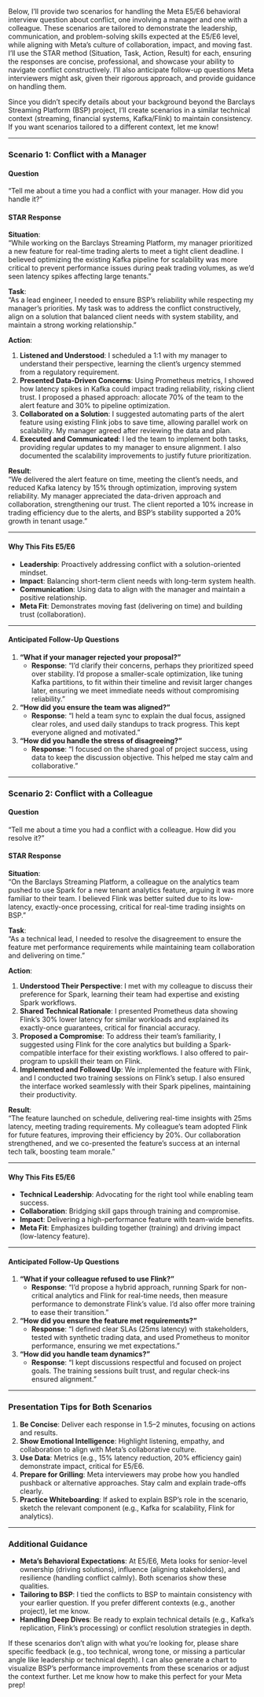 Below, I’ll provide two scenarios for handling the Meta E5/E6 behavioral interview question about conflict, one involving a manager and one with a colleague. These scenarios are tailored to demonstrate the leadership, communication, and problem-solving skills expected at the E5/E6 level, while aligning with Meta’s culture of collaboration, impact, and moving fast. I’ll use the STAR method (Situation, Task, Action, Result) for each, ensuring the responses are concise, professional, and showcase your ability to navigate conflict constructively. I’ll also anticipate follow-up questions Meta interviewers might ask, given their rigorous approach, and provide guidance on handling them.

Since you didn’t specify details about your background beyond the Barclays Streaming Platform (BSP) project, I’ll create scenarios in a similar technical context (streaming, financial systems, Kafka/Flink) to maintain consistency. If you want scenarios tailored to a different context, let me know!

---

### Scenario 1: Conflict with a Manager

#### Question
“Tell me about a time you had a conflict with your manager. How did you handle it?”

#### STAR Response

**Situation**:  
“While working on the Barclays Streaming Platform, my manager prioritized a new feature for real-time trading alerts to meet a tight client deadline. I believed optimizing the existing Kafka pipeline for scalability was more critical to prevent performance issues during peak trading volumes, as we’d seen latency spikes affecting large tenants.”

**Task**:  
“As a lead engineer, I needed to ensure BSP’s reliability while respecting my manager’s priorities. My task was to address the conflict constructively, align on a solution that balanced client needs with system stability, and maintain a strong working relationship.”

**Action**:  
1. **Listened and Understood**: I scheduled a 1:1 with my manager to understand their perspective, learning the client’s urgency stemmed from a regulatory requirement.  
2. **Presented Data-Driven Concerns**: Using Prometheus metrics, I showed how latency spikes in Kafka could impact trading reliability, risking client trust. I proposed a phased approach: allocate 70% of the team to the alert feature and 30% to pipeline optimization.  
3. **Collaborated on a Solution**: I suggested automating parts of the alert feature using existing Flink jobs to save time, allowing parallel work on scalability. My manager agreed after reviewing the data and plan.  
4. **Executed and Communicated**: I led the team to implement both tasks, providing regular updates to my manager to ensure alignment. I also documented the scalability improvements to justify future prioritization.

**Result**:  
“We delivered the alert feature on time, meeting the client’s needs, and reduced Kafka latency by 15% through optimization, improving system reliability. My manager appreciated the data-driven approach and collaboration, strengthening our trust. The client reported a 10% increase in trading efficiency due to the alerts, and BSP’s stability supported a 20% growth in tenant usage.”

---

#### Why This Fits E5/E6
- **Leadership**: Proactively addressing conflict with a solution-oriented mindset.  
- **Impact**: Balancing short-term client needs with long-term system health.  
- **Communication**: Using data to align with the manager and maintain a positive relationship.  
- **Meta Fit**: Demonstrates moving fast (delivering on time) and building trust (collaboration).

---

#### Anticipated Follow-Up Questions
1. **“What if your manager rejected your proposal?”**  
   - **Response**: “I’d clarify their concerns, perhaps they prioritized speed over stability. I’d propose a smaller-scale optimization, like tuning Kafka partitions, to fit within their timeline and revisit larger changes later, ensuring we meet immediate needs without compromising reliability.”  
2. **“How did you ensure the team was aligned?”**  
   - **Response**: “I held a team sync to explain the dual focus, assigned clear roles, and used daily standups to track progress. This kept everyone aligned and motivated.”  
3. **“How did you handle the stress of disagreeing?”**  
   - **Response**: “I focused on the shared goal of project success, using data to keep the discussion objective. This helped me stay calm and collaborative.”  

---

### Scenario 2: Conflict with a Colleague

#### Question
“Tell me about a time you had a conflict with a colleague. How did you resolve it?”

#### STAR Response

**Situation**:  
“On the Barclays Streaming Platform, a colleague on the analytics team pushed to use Spark for a new tenant analytics feature, arguing it was more familiar to their team. I believed Flink was better suited due to its low-latency, exactly-once processing, critical for real-time trading insights on BSP.”

**Task**:  
“As a technical lead, I needed to resolve the disagreement to ensure the feature met performance requirements while maintaining team collaboration and delivering on time.”

**Action**:  
1. **Understood Their Perspective**: I met with my colleague to discuss their preference for Spark, learning their team had expertise and existing Spark workflows.  
2. **Shared Technical Rationale**: I presented Prometheus data showing Flink’s 30% lower latency for similar workloads and explained its exactly-once guarantees, critical for financial accuracy.  
3. **Proposed a Compromise**: To address their team’s familiarity, I suggested using Flink for the core analytics but building a Spark-compatible interface for their existing workflows. I also offered to pair-program to upskill their team on Flink.  
4. **Implemented and Followed Up**: We implemented the feature with Flink, and I conducted two training sessions on Flink’s setup. I also ensured the interface worked seamlessly with their Spark pipelines, maintaining their productivity.

**Result**:  
“The feature launched on schedule, delivering real-time insights with 25ms latency, meeting trading requirements. My colleague’s team adopted Flink for future features, improving their efficiency by 20%. Our collaboration strengthened, and we co-presented the feature’s success at an internal tech talk, boosting team morale.”

---

#### Why This Fits E5/E6
- **Technical Leadership**: Advocating for the right tool while enabling team success.  
- **Collaboration**: Bridging skill gaps through training and compromise.  
- **Impact**: Delivering a high-performance feature with team-wide benefits.  
- **Meta Fit**: Emphasizes building together (training) and driving impact (low-latency feature).

---

#### Anticipated Follow-Up Questions
1. **“What if your colleague refused to use Flink?”**  
   - **Response**: “I’d propose a hybrid approach, running Spark for non-critical analytics and Flink for real-time needs, then measure performance to demonstrate Flink’s value. I’d also offer more training to ease their transition.”  
2. **“How did you ensure the feature met requirements?”**  
   - **Response**: “I defined clear SLAs (25ms latency) with stakeholders, tested with synthetic trading data, and used Prometheus to monitor performance, ensuring we met expectations.”  
3. **“How did you handle team dynamics?”**  
   - **Response**: “I kept discussions respectful and focused on project goals. The training sessions built trust, and regular check-ins ensured alignment.”

---

### Presentation Tips for Both Scenarios
1. **Be Concise**: Deliver each response in 1.5–2 minutes, focusing on actions and results.  
2. **Show Emotional Intelligence**: Highlight listening, empathy, and collaboration to align with Meta’s collaborative culture.  
3. **Use Data**: Metrics (e.g., 15% latency reduction, 20% efficiency gain) demonstrate impact, critical for E5/E6.  
4. **Prepare for Grilling**: Meta interviewers may probe how you handled pushback or alternative approaches. Stay calm and explain trade-offs clearly.  
5. **Practice Whiteboarding**: If asked to explain BSP’s role in the scenario, sketch the relevant component (e.g., Kafka for scalability, Flink for analytics).  

---

### Additional Guidance
- **Meta’s Behavioral Expectations**: At E5/E6, Meta looks for senior-level ownership (driving solutions), influence (aligning stakeholders), and resilience (handling conflict calmly). Both scenarios show these qualities.  
- **Tailoring to BSP**: I tied the conflicts to BSP to maintain consistency with your earlier question. If you prefer different contexts (e.g., another project), let me know.  
- **Handling Deep Dives**: Be ready to explain technical details (e.g., Kafka’s replication, Flink’s processing) or conflict resolution strategies in depth.  

If these scenarios don’t align with what you’re looking for, please share specific feedback (e.g., too technical, wrong tone, or missing a particular angle like leadership or technical depth). I can also generate a chart to visualize BSP’s performance improvements from these scenarios or adjust the context further. Let me know how to make this perfect for your Meta prep!
